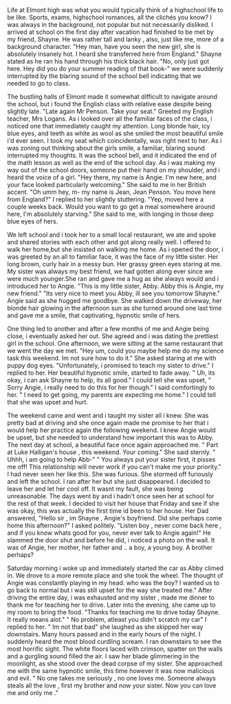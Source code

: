 Life at Elmont high was what you would typically think of a highschool life to be like. Sports, exams, highschool romances, all the clichés you know? I was always in the background, not popular but not necessarily disliked. I arrived at school on the first day after vacation had finished to be met by my friend, Shayne. He was rather tall and lanky , also, just like me, more of a background character. "Hey man, have you seen the new girl, she is absolutely insanely hot. I heard she transferred here from England." Shayne stated as he ran his hand through his thick black hair. "No, only just got here. Hey did you do your summer reading of that book-" we were suddenly interrupted by the blaring sound of the school bell indicating that we needed to go to class. 

The bustling halls of Elmont made it somewhat difficult to navigate around the school, but i found the English class with relative ease despite being slightly late. "Late again Mr Penson. Take your seat." Greeted my English teacher, Mrs Logans. As i looked over all the familiar faces of the class, i noticed one that immediately caught my attention. Long blonde hair, icy blue eyes, and teeth as white as wool as she smiled the most beautiful smile i'd ever seen. I took my seat which coincidentally, was right next to her. As i was zoning out thinking about the girls smile, a familiar, blaring sound interrupted my thoughts. It was the school bell, and it indicated the end of the math lesson as well as the end of the school day. As i was making my way out of the school doors, someone put their hand on my shoulder, and i heard the voice of a girl. "Hey there, my name is Angie. I'm new here, and your face looked particularly welcoming." She said to me in her British accent. "Oh umm hey, m- my name is Jean, Jean Penson. You move here from England?" I replied to her slightly stuttering. "Yep, moved here a couple weeks back. Would you want to go get a meal somewhere around here, I'm absolutely starving." She said to me, with longing in those deep blue eyes of hers. 

We left school and i took her to a small local restaurant, we ate and spoke and shared stories with each other and got along really well. I offered to walk her home,but she insisted on walking me home. As i opened the door, i was greeted by an all to familiar face, it was the face of my little sister. Her long brown, curly hair in a messy bun. Her grassy green eyes staring at me. My sister was always my best friend, we had gotten along ever since we were much younger.She ran and gave me a hug as she always would and i introduced her to Angie. "This is my little sister, Abby. Abby this is Angie, my new friend." "Its very nice to meet you Abby, ill see you tomorrow Shayne." Angie said as she hugged me goodbye. She walked down the driveway, her blonde hair glowing in the afternoon sun as she turned around one last time and gave me a smile, that captivating, hypnotic smile of hers. 

One thing led to another and after a few months of me and Angie being close, i eventually asked her out. She agreed and i was dating the prettiest girl in the school. One afternoon, we were sitting at the same restaurant that we went the day we met. "Hey um, could you maybe help me do my science task this weekend. Im not sure how to do it." She asked staring at me with puppy dog eyes.  "Unfortunately, i promised to teach my sister to drive." I replied to her. Her beautiful hypnotic smile, started to fade away. " Uh, its okay, i can ask Shayne to help, its all good." I could tell she was upset,  " Sorry Angie, i really need to do this for her though." I said comfortingly to her. " I need to get going, my parents are expecting me home." I could tell that she was upset and hurt.

The weekend came and went and i taught my sister all i knew. She was pretty bad at driving and she once again made me promise to her that i would help her practice again the following weekend. I knew Angie would be upset, but she needed to understand how important this was to Abby. The next day at school, a beautiful face once again approached me. " Part at Luke Halligan's house , this weekend. Your coming." She said sternly. " Uhhh, i am going to help Abb-"
" You always put your sister first, it pisses me off! This relationship will never work if you can't make me your priority." I had never seen her like this. She was furious. She stormed off furiously and left the school. I ran after her but she just disappeared.  I decided to leave her and let her cool off. It wasnt my fault, she was being unreasonable. The days went by and i hadn't once seen her at school for the rest of that week. I decided to visit her house that Friday and see if she was okay, this was actually the first time id been to her house. Her Dad answered, "Hello sir , im Shayne , Angie's boyfriend. Did she perhaps come home this afternoon?" I asked politely. "Listen boy , never come back here , and if you know whats good for you, never ever talk to Angie again!" He slammed the door shut and before he did, i noticed a photo on the wall. It was of Angie, her mother, her father and .. a boy, a young boy. A brother perhaps? 

Saturday morning i woke up and immediately started the car as Abby climed in. We drove to a more remote place and she took the wheel. The thought of Angie was constantly playing in my head. who was the boy? I wanted us to go back to normal but i was still upset for the way she treated me." After driving the entire day, i was exhausted and my sister , made me dinner to thank me for teaching her to drive. Later into the evening, she came up to my room to bring the food. "Thanks for teaching me to drive today Shayne. It really means alot." " No problem, atleast you didn't scratch my car" I replied to her. " Im not that bad" she laughed as she skipped her way downstairs. Many hours passed and in the early hours of the night. I suddenly heard the most blood curdling scream. I ran downstairs to see the most horrific sight. The white floors laced with crimson, spatter on the walls and a gurgling sound filled the air. I saw her blade glimmering in the moonlight, as she stood over the dead corpse of my sister. She approached me with the same hypnotic smile, this time however it was now malicious and evil. " No one takes me seriously , no one loves me. Someone always steals all the love , first my brother and now your sister. Now you can love me and only me ."